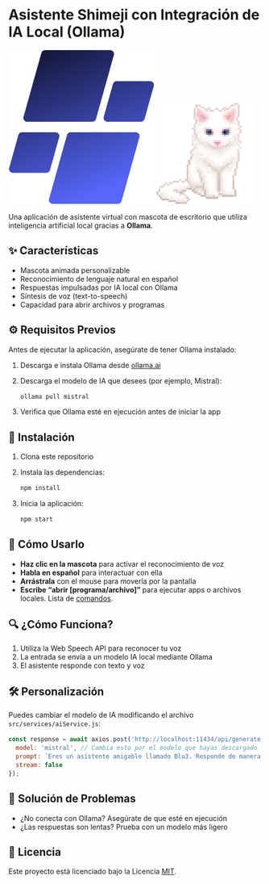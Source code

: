 # Asistente Shimeji con Integración de IA Local (Ollama)

![Blu3 Logo](renderer/assets/icon.png)
![Mascota De Ejemplo](renderer/assets/default-mascot.gif)

Una aplicación de asistente virtual con mascota de escritorio que utiliza inteligencia artificial local gracias a **Ollama**.

## ✨ Características

* Mascota animada personalizable
* Reconocimiento de lenguaje natural en español
* Respuestas impulsadas por IA local con Ollama
* Síntesis de voz (text-to-speech)
* Capacidad para abrir archivos y programas

## ⚙️ Requisitos Previos

Antes de ejecutar la aplicación, asegúrate de tener Ollama instalado:

1. Descarga e instala Ollama desde [ollama.ai](https://ollama.ai)
2. Descarga el modelo de IA que desees (por ejemplo, Mistral):

   ```bash
   ollama pull mistral
   ```
3. Verifica que Ollama esté en ejecución antes de iniciar la app

## 🚀 Instalación

1. Clona este repositorio
2. Instala las dependencias:

   ```bash
   npm install
   ```
3. Inicia la aplicación:

   ```bash
   npm start
   ```

## 🧠 Cómo Usarlo

* **Haz clic en la mascota** para activar el reconocimiento de voz
* **Habla en español** para interactuar con ella
* **Arrástrala** con el mouse para moverla por la pantalla
* **Escribe “abrir \[programa/archivo]”** para ejecutar apps o archivos locales. Lista de [comandos]().

## 🔍 ¿Cómo Funciona?

1. Utiliza la Web Speech API para reconocer tu voz
2. La entrada se envía a un modelo IA local mediante Ollama
3. El asistente responde con texto y voz

## 🛠 Personalización

Puedes cambiar el modelo de IA modificando el archivo `src/services/aiService.js`:

```javascript
const response = await axios.post('http://localhost:11434/api/generate', {
  model: 'mistral', // Cambia esto por el modelo que hayas descargado
  prompt: `Eres un asistente amigable llamado Blu3. Responde de manera breve y simpática en español a: ${userInput}`,
  stream: false
});
```

## 🧩 Solución de Problemas

* ¿No conecta con Ollama? Asegúrate de que esté en ejecución
* ¿Las respuestas son lentas? Prueba con un modelo más ligero

## 📄 Licencia

Este proyecto está licenciado bajo la Licencia [MIT]().